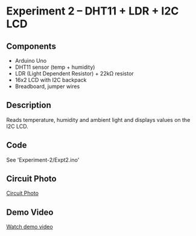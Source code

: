 # Experiment 2 – DHT11 + LDR + I2C LCD

## Components
- Arduino Uno
- DHT11 sensor (temp + humidity)
- LDR (Light Dependent Resistor) + 22kΩ resistor
- 16x2 LCD with I2C backpack
- Breadboard, jumper wires

## Description
Reads temperature, humidity and ambient light and displays values on the I2C LCD.

## Code
See 'Experiment-2/Expt2.ino'

## Circuit Photo
[Circuit Photo](circuit_photo.jpg)

## Demo Video
[Watch demo video](Demo_video.mp4)
